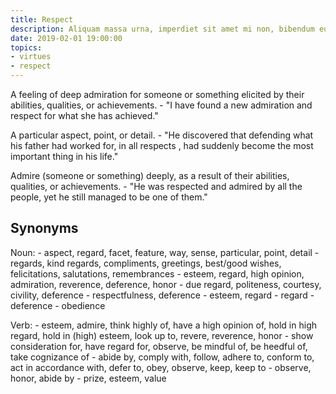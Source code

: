 ```yaml
---
title: Respect
description: Aliquam massa urna, imperdiet sit amet mi non, bibendum euismod est.
date: 2019-02-01 19:00:00
topics: 
- virtues
- respect
---
```


A feeling of deep admiration for someone or something elicited by their abilities, qualities, or achievements.
	- "I have found a new admiration and respect for what she has achieved."

A particular aspect, point, or detail.
	- "He discovered that defending what his father had worked for, in all respects , had suddenly become the most important thing in his life."

Admire (someone or something) deeply, as a result of their abilities, qualities, or achievements.
	- "He was respected and admired by all the people, yet he still managed to be one of them."

## Synonyms
Noun:
	- aspect, regard, facet, feature, way, sense, particular, point, detail
	- regards, kind regards, compliments, greetings, best/good wishes, felicitations, salutations, remembrances
	- esteem, regard, high opinion, admiration, reverence, deference, honor
	- due regard, politeness, courtesy, civility, deference
	- respectfulness, deference
	- esteem, regard
	- regard
	- deference
	- obedience

Verb:
	- esteem, admire, think highly of, have a high opinion of, hold in high regard, hold in (high) esteem, look up to, revere, reverence, honor
	- show consideration for, have regard for, observe, be mindful of, be heedful of, take cognizance of
	- abide by, comply with, follow, adhere to, conform to, act in accordance with, defer to, obey, observe, keep, keep to
	- observe, honor, abide by
	- prize, esteem, value


